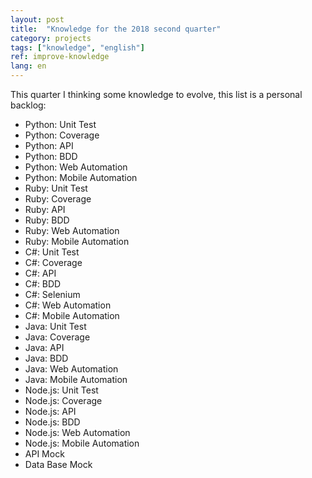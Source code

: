 ```yaml
---
layout: post
title:  "Knowledge for the 2018 second quarter"
category: projects
tags: ["knowledge", "english"]
ref: improve-knowledge
lang: en
---
```


This quarter I thinking some knowledge to evolve, this list is a personal backlog:

- Python: Unit Test
- Python: Coverage
- Python: API
- Python: BDD
- Python: Web Automation
- Python: Mobile Automation
- Ruby: Unit Test
- Ruby: Coverage
- Ruby: API
- Ruby: BDD
- Ruby: Web Automation
- Ruby: Mobile Automation
- C#: Unit Test
- C#: Coverage
- C#: API
- C#: BDD
- C#: Selenium
- C#: Web Automation
- C#: Mobile Automation
- Java: Unit Test
- Java: Coverage
- Java: API
- Java: BDD
- Java: Web Automation
- Java: Mobile Automation
- Node.js: Unit Test
- Node.js: Coverage
- Node.js: API
- Node.js: BDD
- Node.js: Web Automation
- Node.js: Mobile Automation
- API Mock
- Data Base Mock
